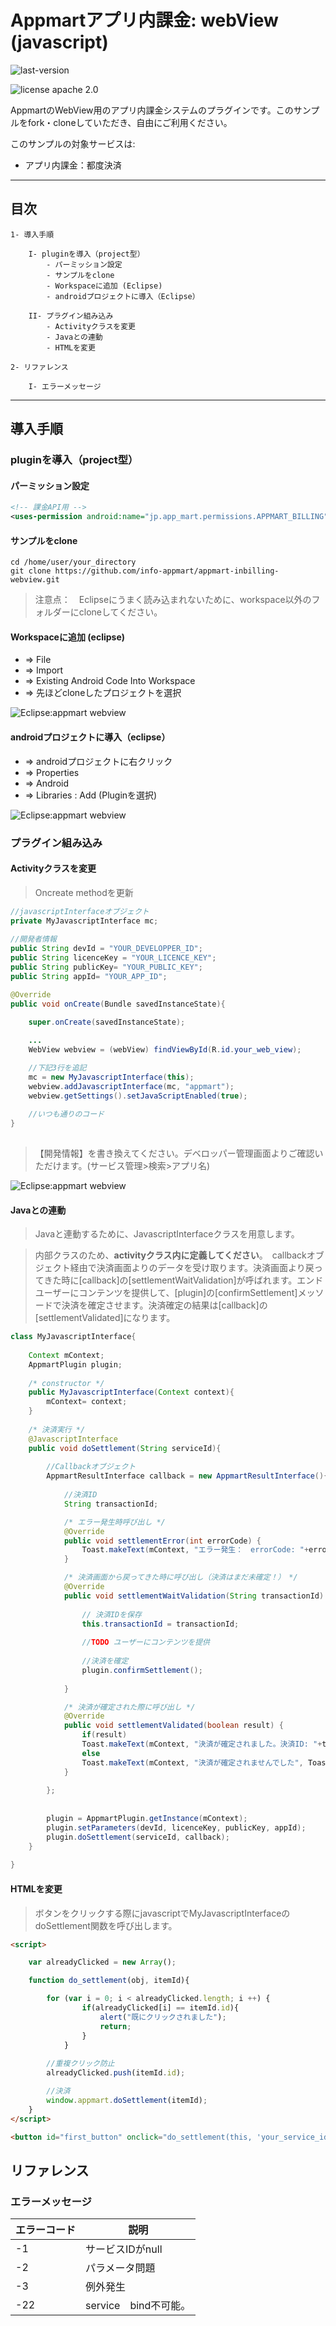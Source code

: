 # Appmartアプリ内課金: webView (javascript)

![last-version](http://img.shields.io/badge/last%20version-1.1-green.svg "last version:1.1") 

![license apache 2.0](http://img.shields.io/badge/license-apache%202.0-brightgreen.svg "licence apache 2.0")

AppmartのWebView用のアプリ内課金システムのプラグインです。このサンプルをfork・cloneしていただき、自由にご利用ください。 

このサンプルの対象サービスは:

+ アプリ内課金：都度決済 

---

## 目次

```
1- 導入手順

	I- pluginを導入（project型）
		- パーミッション設定
		- サンプルをclone
		- Workspaceに追加 (Eclipse)
		- androidプロジェクトに導入（Eclipse）

	II- プラグイン組み込み
		- Activityクラスを変更
		- Javaとの連動
		- HTMLを変更

2- リファレンス

	I- エラーメッセージ

```



---


## 導入手順


### pluginを導入（project型）


#### パーミッション設定

```xml
<!-- 課金API用 -->
<uses-permission android:name="jp.app_mart.permissions.APPMART_BILLING" />
```

#### サンプルをclone

```shell
cd /home/user/your_directory
git clone https://github.com/info-appmart/appmart-inbilling-webview.git
```

> 注意点：　Eclipseにうまく読み込まれないために、workspace以外のフォルダーにcloneしてください。


#### Workspaceに追加 (eclipse)

+ ⇒ File
+ ⇒ Import
+ ⇒ Existing Android Code Into Workspace
+ ⇒ 先ほどcloneしたプロジェクトを選択

![Eclipse:appmart webview](http://s27.postimg.org/8npml8ksz/appmart_inbilling_webview.png "Eclipse:appmart webview")

#### androidプロジェクトに導入（eclipse）

+ ⇒ androidプロジェクトに右クリック　
+ ⇒ Properties 
+ ⇒ Android
+ ⇒ Libraries  :  Add (Pluginを選択)

![Eclipse:appmart webview](http://s15.postimg.org/97ltrkae3/webview_plugin.png "Eclipse:appmart webview")

### プラグイン組み込み

#### Activityクラスを変更

> Oncreate methodを更新


```java
//javascriptInterfaceオブジェクト
private MyJavascriptInterface mc;
	
//開発者情報
public String devId = "YOUR_DEVELOPPER_ID";
public String licenceKey = "YOUR_LICENCE_KEY";
public String publicKey= "YOUR_PUBLIC_KEY";
public String appId= "YOUR_APP_ID";

@Override
public void onCreate(Bundle savedInstanceState){
	
    super.onCreate(savedInstanceState);

    ...
    WebView webview = (webView) findViewById(R.id.your_web_view);

    //下記3行を追記
    mc = new MyJavascriptInterface(this);
    webview.addJavascriptInterface(mc, "appmart");
    webview.getSettings().setJavaScriptEnabled(true);
    
    //いつも通りのコード
}
    
```

> 【開発情報】を書き換えてください。デベロッパー管理画面よりご確認いただけます。(サービス管理>検索>アプリ名)


![Eclipse:appmart webview](http://s21.postimg.org/h5xp3grw7/appmart_info.png "Eclipse:appmart webview")


#### Javaとの連動

> Javaと連動するために、JavascriptInterfaceクラスを用意します。 

> 内部クラスのため、**activityクラス内に定義してください**。　callbackオブジェクト経由で決済画面よりのデータを受け取ります。決済画面より戻ってきた時に[callback]の[settlementWaitValidation]が呼ばれます。エンドユーザーにコンテンツを提供して、[plugin]の[confirmSettlement]メッソードで決済を確定させます。決済確定の結果は[callback]の[settlementValidated]になります。

```java
class MyJavascriptInterface{
	
	Context mContext;
	AppmartPlugin plugin;
	    	
	/* constructor */
	public MyJavascriptInterface(Context context){
		mContext= context;
	}
		
	/* 決済実行 */
	@JavascriptInterface
	public void doSettlement(String serviceId){
		
		//Callbackオブジェクト
		AppmartResultInterface callback = new AppmartResultInterface(){
			
			//決済ID
			String transactionId;

			/* エラー発生時呼び出し */
			@Override
			public void settlementError(int errorCode) {
				Toast.makeText(mContext, "エラー発生：　errorCode: "+errorCode, Toast.LENGTH_LONG).show();					
			}

			/* 決済画面から戻ってきた時に呼び出し（決済はまだ未確定！）　*/
			@Override
			public void settlementWaitValidation(String transactionId) {
				
				// 決済IDを保存
				this.transactionId = transactionId;
				
				//TODO ユーザーにコンテンツを提供
				
				//決済を確定
				plugin.confirmSettlement();
				
			}

			/* 決済が確定された際に呼び出し */
			@Override
			public void settlementValidated(boolean result) {
				if(result)
				Toast.makeText(mContext, "決済が確定されました。決済ID: "+transactionId, Toast.LENGTH_LONG).show();
				else
				Toast.makeText(mContext, "決済が確定されませんでした", Toast.LENGTH_LONG).show();					
			}
			
		};
		    		
		
		plugin = AppmartPlugin.getInstance(mContext); 		
		plugin.setParameters(devId, licenceKey, publicKey, appId);
		plugin.doSettlement(serviceId, callback);
	}
	
}
```

#### HTMLを変更

> ボタンをクリックする際にjavascriptでMyJavascriptInterfaceのdoSettlement関数を呼び出します。


```html
<script>       

	var alreadyClicked = new Array(); 

    function do_settlement(obj, itemId){

    	for (var i = 0; i < alreadyClicked.length; i ++) {
        		if(alreadyClicked[i] == itemId.id){
        			alert("既にクリックされました");
        			return;
        		}        		
        	}
        	
    	//重複クリック防止
		alreadyClicked.push(itemId.id);

    	//決済	
    	window.appmart.doSettlement(itemId);
    }
</script>

<button id="first_button" onclick="do_settlement(this, 'your_service_id')" value="settlement">Settlement</button>

```

##  リファレンス

### エラーメッセージ


| エラーコード     |説明  |
|---------- | ---|
|-1|サービスIDがnull|
|-2|パラメータ問題|
|-3|例外発生|
|-22|service　bind不可能。|
